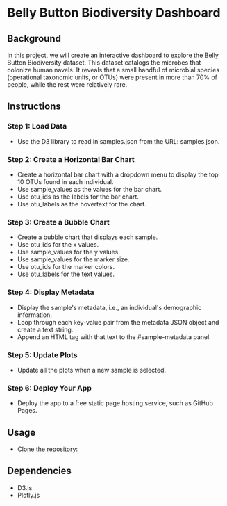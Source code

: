 # Belly Button Biodiversity Dashboard
## Background
In this project, we will create an interactive dashboard to explore the Belly Button Biodiversity dataset. This dataset catalogs the microbes that colonize human navels. It reveals that a small handful of microbial species (operational taxonomic units, or OTUs) were present in more than 70% of people, while the rest were relatively rare.

## Instructions
### Step 1: Load Data
- Use the D3 library to read in samples.json from the URL: samples.json.
### Step 2: Create a Horizontal Bar Chart
- Create a horizontal bar chart with a dropdown menu to display the top 10 OTUs found in each individual.
- Use sample_values as the values for the bar chart.
- Use otu_ids as the labels for the bar chart.
- Use otu_labels as the hovertext for the chart.
### Step 3: Create a Bubble Chart
- Create a bubble chart that displays each sample.
- Use otu_ids for the x values.
- Use sample_values for the y values.
- Use sample_values for the marker size.
- Use otu_ids for the marker colors.
- Use otu_labels for the text values.
### Step 4: Display Metadata
- Display the sample's metadata, i.e., an individual's demographic information.
- Loop through each key-value pair from the metadata JSON object and create a text string.
- Append an HTML tag with that text to the #sample-metadata panel.
### Step 5: Update Plots
- Update all the plots when a new sample is selected.
### Step 6: Deploy Your App
- Deploy the app to a free static page hosting service, such as GitHub Pages.


## Usage
- Clone the repository:

## Dependencies
- D3.js
- Plotly.js
